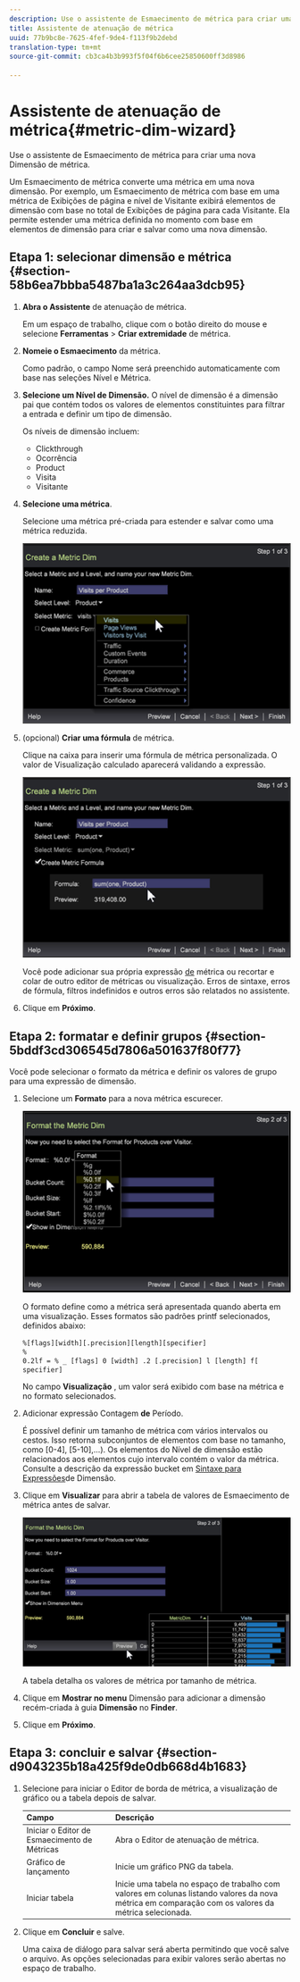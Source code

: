 ```yaml
---
description: Use o assistente de Esmaecimento de métrica para criar uma nova Dimensão de métrica.
title: Assistente de atenuação de métrica
uuid: 77b9bc8e-7625-4fef-9de4-f113f9b2debd
translation-type: tm+mt
source-git-commit: cb3ca4b3b993f5f04f6b6cee25850600ff3d8986

---
```



# Assistente de atenuação de métrica{#metric-dim-wizard}

Use o assistente de Esmaecimento de métrica para criar uma nova Dimensão de métrica.

Um Esmaecimento de métrica converte uma métrica em uma nova dimensão. Por exemplo, um Esmaecimento de métrica com base em uma métrica de Exibições de página e nível de Visitante exibirá elementos de dimensão com base no total de Exibições de página para cada Visitante. Ela permite estender uma métrica definida no momento com base em elementos de dimensão para criar e salvar como uma nova dimensão.

## Etapa 1: selecionar dimensão e métrica {#section-58b6ea7bbba5487ba1a3c264aa3dcb95}

1. **Abra o Assistente** de atenuação de métrica.

   Em um espaço de trabalho, clique com o botão direito do mouse e selecione **Ferramentas** > **Criar extremidade** de métrica.

1. **Nomeie o Esmaecimento** da métrica.

   Como padrão, o campo Nome será preenchido automaticamente com base nas seleções Nível e Métrica.

1. **Selecione um Nível de Dimensão.** O nível de dimensão é a dimensão pai que contém todos os valores de elementos constituintes para filtrar a entrada e definir um tipo de dimensão.

   Os níveis de dimensão incluem:

   * Clickthrough
   * Ocorrência
   * Product
   * Visita
   * Visitante

1. **Selecione uma métrica**.

   Selecione uma métrica pré-criada para estender e salvar como uma métrica reduzida.

   ![](assets/6_4_workstation_metricdim_metric.png)

1. (opcional) **Criar uma fórmula** de métrica.

   Clique na caixa para inserir uma fórmula de métrica personalizada. O valor de Visualização calculado aparecerá validando a expressão.

   ![](assets/6_4_workstation_metricdim_create_metric.png)

   Você pode adicionar sua própria expressão [de](https://docs.adobe.com/content/help/en/data-workbench/using/client/qry-lang-syntx/c-syntx-mtrc-exp.html) métrica ou recortar e colar de outro editor de métricas ou visualização. Erros de sintaxe, erros de fórmula, filtros indefinidos e outros erros são relatados no assistente.

1. Clique em **Próximo**.

## Etapa 2: formatar e definir grupos {#section-5bddf3cd306545d7806a501637f80f77}

Você pode selecionar o formato da métrica e definir os valores de grupo para uma expressão de dimensão.

1. Selecione um **Formato** para a nova métrica escurecer.

   ![](assets/6_4_workstation_metricdim_format_metric.png)

   O formato define como a métrica será apresentada quando aberta em uma visualização. Esses formatos são padrões [](http://www.cplusplus.com/reference/cstdio/printf/)printf selecionados, definidos abaixo:

   ```
   %[flags][width][.precision][length][specifier]
   %
   0.2lf = % _ [flags] 0 [width] .2 [.precision] l [length] f[ specifier]
   ```

   No campo **Visualização** , um valor será exibido com base na métrica e no formato selecionados.

1. Adicionar expressão Contagem **de** Período.

   É possível definir um tamanho de métrica com vários intervalos ou cestos. Isso retorna subconjuntos de elementos com base no tamanho, como [0-4], [5-10],...). Os elementos do Nível de dimensão estão relacionados aos elementos cujo intervalo contém o valor da métrica. Consulte a descrição da expressão bucket em [Sintaxe para Expressões](https://docs.adobe.com/content/help/en/data-workbench/using/client/qry-lang-syntx/c-syntx-dim-exp.html)de Dimensão.

1. Clique em **Visualizar** para abrir a tabela de valores de Esmaecimento de métrica antes de salvar.

   ![](assets/6_4_workstation_metricdim_preview.png)

   A tabela detalha os valores de métrica por tamanho de métrica.

1. Clique em **Mostrar no menu** Dimensão para adicionar a dimensão recém-criada à guia **Dimensão** no **Finder**.
1. Clique em **Próximo**.

## Etapa 3: concluir e salvar {#section-d9043235b18a425f9de0db668d4b1683}

1. Selecione para iniciar o Editor de borda de métrica, a visualização de gráfico ou a tabela depois de salvar.

   | Campo | Descrição |
   |---|---|
   | Iniciar o Editor de Esmaecimento de Métricas | Abra o Editor de atenuação de métrica. |
   | Gráfico de lançamento | Inicie um gráfico PNG da tabela. |
   | Iniciar tabela | Inicie uma tabela no espaço de trabalho com valores em colunas listando valores da nova métrica em comparação com os valores da métrica selecionada. |

1. Clique em **Concluir** e salve.

   Uma caixa de diálogo para salvar será aberta permitindo que você salve o arquivo. As opções selecionadas para exibir valores serão abertas no espaço de trabalho.


